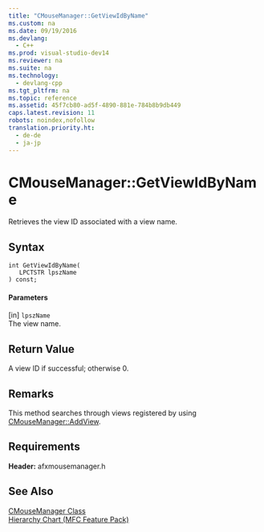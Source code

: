 ```yaml
---
title: "CMouseManager::GetViewIdByName"
ms.custom: na
ms.date: 09/19/2016
ms.devlang: 
  - C++
ms.prod: visual-studio-dev14
ms.reviewer: na
ms.suite: na
ms.technology: 
  - devlang-cpp
ms.tgt_pltfrm: na
ms.topic: reference
ms.assetid: 45f7cb80-ad5f-4890-881e-784b8b9db449
caps.latest.revision: 11
robots: noindex,nofollow
translation.priority.ht: 
  - de-de
  - ja-jp
---
```

# CMouseManager::GetViewIdByName
Retrieves the view ID associated with a view name.  
  
## Syntax  
  
```  
int GetViewIdByName(  
   LPCTSTR lpszName   
) const;  
```  
  
#### Parameters  
 [in] `lpszName`  
 The view name.  
  
## Return Value  
 A view ID if successful; otherwise 0.  
  
## Remarks  
 This method searches through views registered by using [CMouseManager::AddView](../vs140/CMouseManager--AddView.md).  
  
## Requirements  
 **Header:** afxmousemanager.h  
  
## See Also  
 [CMouseManager Class](../vs140/CMouseManager-Class.md)   
 [Hierarchy Chart (MFC Feature Pack)](../vs140/Hierarchy-Chart.md)